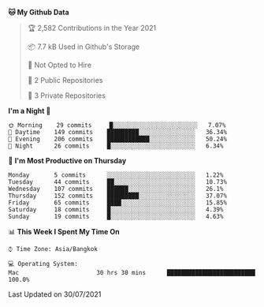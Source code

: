 <!--START_SECTION:waka-->
**🐱 My Github Data** 

> 🏆 2,582 Contributions in the Year 2021
 > 
> 📦 7.7 kB Used in Github's Storage 
 > 
> 🚫 Not Opted to Hire
 > 
> 📜 2 Public Repositories 
 > 
> 🔑 3 Private Repositories  
 > 
**I'm a Night 🦉** 

```text
🌞 Morning    29 commits     █░░░░░░░░░░░░░░░░░░░░░░░░   7.07% 
🌆 Daytime    149 commits    █████████░░░░░░░░░░░░░░░░   36.34% 
🌃 Evening    206 commits    ████████████░░░░░░░░░░░░░   50.24% 
🌙 Night      26 commits     █░░░░░░░░░░░░░░░░░░░░░░░░   6.34%

```
📅 **I'm Most Productive on Thursday** 

```text
Monday       5 commits      ░░░░░░░░░░░░░░░░░░░░░░░░░   1.22% 
Tuesday      44 commits     ██░░░░░░░░░░░░░░░░░░░░░░░   10.73% 
Wednesday    107 commits    ██████░░░░░░░░░░░░░░░░░░░   26.1% 
Thursday     152 commits    █████████░░░░░░░░░░░░░░░░   37.07% 
Friday       65 commits     ████░░░░░░░░░░░░░░░░░░░░░   15.85% 
Saturday     18 commits     █░░░░░░░░░░░░░░░░░░░░░░░░   4.39% 
Sunday       19 commits     █░░░░░░░░░░░░░░░░░░░░░░░░   4.63%

```


📊 **This Week I Spent My Time On** 

```text
⌚︎ Time Zone: Asia/Bangkok

💻 Operating System: 
Mac                      30 hrs 30 mins      █████████████████████████   100.0%

```


 Last Updated on 30/07/2021
<!--END_SECTION:waka-->